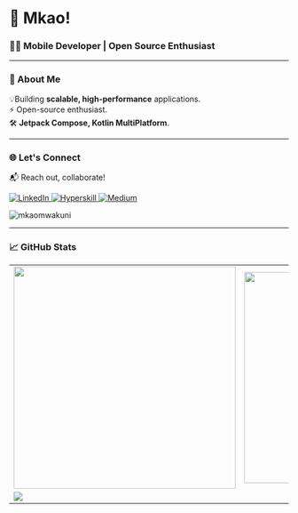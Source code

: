 <h1 align="left"> 👋 Mkao! </h1>

<h3 align="left">👨‍💻 Mobile Developer | Open Source Enthusiast</h3>

---
### 📱 About Me  

💡Building **scalable, high-performance** applications.  
⚡ Open-source enthusiast.  
🛠  **Jetpack Compose, Kotlin MultiPlatform**.  
 

---
### 🌐 Let's Connect  

📬 Reach out, collaborate!  

<p align="left">
  <a href="https://www.linkedin.com/in/mkao" target="_blank">
    <img alt="LinkedIn" src="https://img.shields.io/badge/LinkedIn-%230077B5.svg?&style=for-the-badge&logo=linkedin&logoColor=white" />
  </a>
  <a href="https://hyperskill.org/profile/321147404" target="_blank">
    <img alt="Hyperskill" src="https://img.shields.io/badge/Kotlin-0095D5?&style=for-the-badge&logo=kotlin&logoColor=white" />
  </a>
  <a href="https://medium.com/@mkaomwakuni" target="_blank">
    <img alt="Medium" src="https://img.shields.io/badge/Medium-12100E?&style=for-the-badge&logo=medium&logoColor=white" />
  </a>
</p>

<p align="left">
  <img src="https://komarev.com/ghpvc/?username=mkaomwakuni&label=Profile%20views&color=0e75b6&style=flat" alt="mkaomwakuni" />
</p>

---
### 📈 GitHub Stats  

<table>
  <tr>
    <td>
      <img width="400px" src="https://github-readme-stats.vercel.app/api?username=Mkaomwakuni&count_private=true&show_icons=true&theme=dark&layout=compact" />
    </td>
    <td>
      <img width="380px" src="https://github-readme-stats.vercel.app/api/top-langs/?username=Mkaomwakuni&hide=html&layout=compact&theme=dark" />
    </td>      
  </tr>
  <tr>
    <td colspan="2">
      <img src="https://github-profile-summary-cards.vercel.app/api/cards/profile-details?username=Mkaomwakuni&theme=transparent" />
    </td>
  </tr>
</table>
